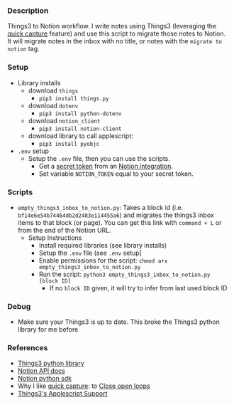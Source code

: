 ### Description

Things3 to Notion workflow. I write notes using Things3 (leveraging the [quick capture](https://culturedcode.com/things/support/articles/2249437/) feature) and use this script to migrate those notes to Notion. It will migrate notes in the inbox with no title, or notes with the `migrate to notion` tag.

### Setup

- Library installs
    - download `things`
        - `pip3 install things.py`
    - download `dotenv`
        - `pip3 install python-dotenv`
    - download `notion_client`
        - `pip3 install notion-client`
    - download library to call applescript:
        - `pip3 install pyobjc`
- `.env` setup
    - Setup the `.env` file, then you can use the scripts.
        - Get a [secret token](https://developers.notion.com/docs/authorization) from an [Notion integration](https://www.notion.so/help/create-integrations-with-the-notion-api).
        - Set variable `NOTION_TOKEN` equal to your secret token.

### Scripts

- `empty_things3_inbox_to_notion.py`: Takes a block id (i.e. `bf14e6e54b74464db2d2483e114455a6`) and migrates the things3 inbox items to that block (or page). You can get this link with `command + L` or from the end of the Notion URL.
    - Setup Instructions
        - Install required libraries (see library installs)
        - Setup the `.env` file (see `.env` setup]
        - Enable permissions for the script: `chmod a+x empty_things3_inbox_to_notion.py`
        - Run the script: `python3 empty_things3_inbox_to_notion.py [block ID]`
            - If no `block ID` given, it will try to infer from last used block ID

### Debug
- Make sure your Things3 is up to date. This broke the Things3 python library for me before

### References

- [Things3 python library](https://github.com/thingsapi/things.py#documentation)
- [Notion API docs](https://developers.notion.com/docs/getting-started)
- [Notion python sdk](https://github.com/ramnes/notion-sdk-py)
- Why I like [quick capture](https://culturedcode.com/things/support/articles/2249437/): to [Close open loops](https://notes.andymatuschak.org/z8d4eJNaKrVDGTFpqRnQUPRkexB7K6XbcffAV)
- [Things3's Applescript Support](https://culturedcode.com/things/support/articles/2803572/)

